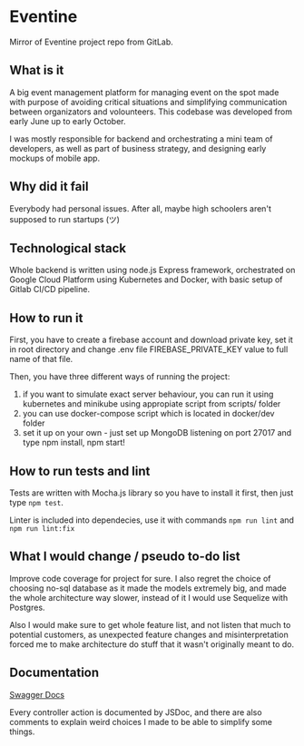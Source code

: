 # Eventine

Mirror of Eventine project repo from GitLab.

## What is it

A big event management platform for managing event on the spot made with purpose of avoiding critical situations and simplifying communication between organizators and volounteers. This codebase was developed from early June up to early October.

I was mostly responsible for backend and orchestrating a mini team of developers, as well as part of business strategy, and designing early mockups of mobile app.

## Why did it fail

Everybody had personal issues. After all, maybe high schoolers aren't supposed to run startups (ツ)

## Technological stack

Whole backend is written using node.js Express framework, orchestrated on Google Cloud Platform using Kubernetes and Docker, with basic setup of Gitlab CI/CD pipeline.
  
## How to run it

First, you have to create a firebase account and download private key, set it in root directory and change .env file FIREBASE_PRIVATE_KEY value to full name of that file.

Then, you have three different ways of running the project:
1) if you want to simulate exact server behaviour, you can run it using kubernetes and minikube using appropiate script from scripts/ folder
2) you can use docker-compose script which is located in docker/dev folder
3) set it up on your own - just set up MongoDB listening on port 27017 and type npm install, npm start!

## How to run tests and lint

Tests are written with Mocha.js library so you have to install it first, then just type ```npm test```.

Linter is included into dependecies, use it with commands ```npm run lint``` and ```npm run lint:fix```

## What I would change / pseudo to-do list

Improve code coverage for project for sure. I also regret the choice of choosing no-sql database as it made the models extremely big, and made the whole architecture way slower, instead of it I would use Sequelize with Postgres.

Also I would make sure to get whole feature list, and not listen that much to potential customers, as unexpected feature changes and misinterpretation forced me to make architecture do stuff that it wasn't originally meant to do.

## Documentation

[Swagger Docs](https://app.swaggerhub.com/apis/dragt12/KalejdoskopAPI/2.0.0)

Every controller action is documented by JSDoc, and there are also comments to explain weird choices I made to be able to simplify some things.